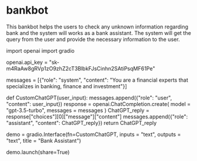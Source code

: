 # bankbot
This bankbot helps the users to check any unknown information regarding bank and the system will works as a bank assistant. The system will get the query from the user and provide the necessary information to the user.

import openai
import gradio

openai.api_key = "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"

messages = [{"role": "system", "content": "You are a financial experts that specializes in banking, finance and investment"}]

def CustomChatGPT(user_input):
    messages.append({"role": "user", "content": user_input})
    response = openai.ChatCompletion.create(
        model = "gpt-3.5-turbo",
        messages = messages
    )
    ChatGPT_reply = response["choices"][0]["message"]["content"]
    messages.append({"role": "assistant", "content": ChatGPT_reply})
    return ChatGPT_reply

demo = gradio.Interface(fn=CustomChatGPT, inputs = "text", outputs = "text", title = "Bank Assistant")

demo.launch(share=True)
